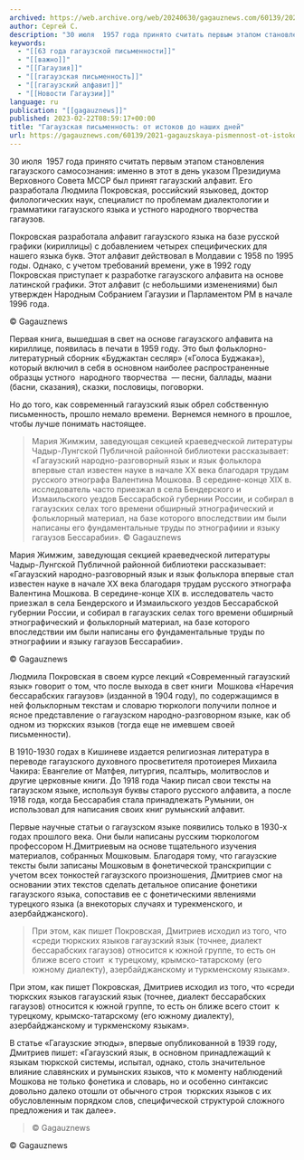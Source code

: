 ```yaml
---
archived: https://web.archive.org/web/20240630/gagauznews.com/60139/2021-gagauzskaya-pismennost-ot-istokov-do-nashih-dnej.html
author: Сергей С.
description: "30 июля  1957 года принято считать первым этапом становления гагаузского самосознания: именно в этот в день указом Президиума Верховного Совета МССР был принят гагаузский алфавит. Его разработала Людмила Покровская, российский языковед, доктор филологических наук, специалист по проблемам диалектологии и грамматики гагаузского языка и устного народного творчества гагаузов. Покровская разработала алфавит гагаузского языка на базе русской графики (кириллицы) с добавлением четырех специфических для нашего языка букв. Этот алфавит действовал в Молдавии с 1958 по 1995 годы. Однако, с учетом требований времени, уже в 1992 году Покровская приступает к разработке гагаузского алфавита на основе латинской графики. Этот алфавит (с небольшими изменениями) был […]"
keywords:
  - "[[63 года гагаузской письменности]]"
  - "[[важно]]"
  - "[[Гагаузия]]"
  - "[[гагаузская письменность]]"
  - "[[гагаузский алфавит]]"
  - "[[Новости Гагаузии]]"
language: ru
publication: "[[gagauznews]]"
published: 2023-02-22T08:59:17+00:00
title: "Гагаузская письменность: от истоков до наших дней"
url: https://gagauznews.com/60139/2021-gagauzskaya-pismennost-ot-istokov-do-nashih-dnej.html
---
```


30 июля  1957 года принято считать первым этапом становления гагаузского самосознания: именно в этот в день указом Президиума Верховного Совета МССР был принят гагаузский алфавит. Его разработала Людмила Покровская, российский языковед, доктор филологических наук, специалист по проблемам диалектологии и грамматики гагаузского языка и устного народного творчества гагаузов.

Покровская разработала алфавит гагаузского языка на базе русской графики (кириллицы) с добавлением четырех специфических для нашего языка букв. Этот алфавит действовал в Молдавии с 1958 по 1995 годы. Однако, с учетом требований времени, уже в 1992 году Покровская приступает к разработке гагаузского алфавита на основе латинской графики. Этот алфавит (с небольшими изменениями) был утвержден Народным Собранием Гагаузии и Парламентом РМ в начале 1996 года.

© Gagauznews

Первая книга, вышедшая в свет на основе гагаузского алфавита на кириллице, появилась в печати в 1959 году. Это был фольклорно-литературный сборник «Буджактан сесляр» («Голоса Буджака»), который включил в себя в основном наиболее распространенные образцы устного  народного творчества  — песни, баллады, маани (басни, сказания), сказки, пословицы, поговорки.

Но до того, как современный гагаузский язык обрел собственную письменность, прошло немало времени. Вернемся немного в прошлое, чтобы лучше понимать настоящее.

> Мария Жимжим, заведующая секцией краеведческой литературы Чадыр-Лунгской Публичной районной библиотеки рассказывает: «Гагаузский народно-разговорный язык и язык фольклора впервые стал известен науке в начале ХХ века благодаря трудам русского этнографа Валентина Мошкова. В середине-конце XIX в. исследователь часто приезжал в села Бендерского и Измаильского уездов Бессарабской губернии России, и собирал в гагаузских селах того времени обширный этнографический и фольклорный материал, на базе которого впоследствии им были написаны его фундаментальные труды по этнографиии и языку гагаузов Бессарабии».
> © Gagauznews

Мария Жимжим, заведующая секцией краеведческой литературы Чадыр-Лунгской Публичной районной библиотеки рассказывает: «Гагаузский народно-разговорный язык и язык фольклора впервые стал известен науке в начале ХХ века благодаря трудам русского этнографа Валентина Мошкова. В середине-конце XIX в. исследователь часто приезжал в села Бендерского и Измаильского уездов Бессарабской губернии России, и собирал в гагаузских селах того времени обширный этнографический и фольклорный материал, на базе которого впоследствии им были написаны его фундаментальные труды по этнографиии и языку гагаузов Бессарабии».

© Gagauznews

Людмила Покровская в своем курсе лекций «Современный гагаузский язык» говорит о том, что после выхода в свет книги  Мошкова «Наречия бессарабских гагаузов» (изданной в 1904 году), по содержащимся в ней фольклорным текстам и словарю тюркологи получили полное и ясное представление о гагаузском народно-разговорном языке, как об одном из тюркских языков (тогда еще не имевшем своей письменности).

В 1910-1930 годах в Кишиневе издается религиозная литература в переводе гагаузского духовного просветителя протоиерея Михаила Чакира: Евангелие от Матфея, литургия, псалтырь, молитвослов и другие церковные книги. До 1918 года Чакир писал свои тексты на гагаузском языке, используя буквы старого русского алфавита, а после 1918 года, когда Бессарабия стала принадлежать Румынии, он использовал для написания своих книг румынский алфавит.

Первые научные статьи о гагаузском языке появились только в 1930-х годах прошлого века. Они были написаны русским тюркологом профессором Н.Дмитриевым на основе тщательного изучения материалов, собранных Мошковым. Благодаря тому, что гагаузские тексты были записаны Мошковым в фонетической транскрипции с учетом всех тонкостей гагаузского произношения, Дмитриев смог на основании этих текстов сделать детальное описание фонетики гагаузского языка, сопоставив ее с фонетическими явлениями турецкого языка (а внекоторых случаях и турекменского, и азербайджанского).

> При этом, как пишет Покровская, Дмитриев исходил из того, что «среди тюркских языков гагаузский язык (точнее, диалект бессарабских гагаузов) относится к южной группе, то есть он ближе всего стоит  к турецкому, крымско-татарскому (его южному диалекту), азербайджанскому и туркменскому языкам».

При этом, как пишет Покровская, Дмитриев исходил из того, что «среди тюркских языков гагаузский язык (точнее, диалект бессарабских гагаузов) относится к южной группе, то есть он ближе всего стоит  к турецкому, крымско-татарскому (его южному диалекту), азербайджанскому и туркменскому языкам».

В статье «Гагаузские этюды», впервые опубликованной в 1939 году, Дмитриев пишет: «Гагаузский язык, в основном принадлежащий к языкам тюркской системы, испытал, однако, столь значительное влияние славянских и румынских языков, что к моменту наблюдений Мошкова не только фонетика и словарь, но и особенно синтаксис довольно далеко отошли от обычного строя  тюркских языков с их обусловленным порядком слов, специфической структурой сложного предложения и так далее».

> © Gagauznews

© Gagauznews